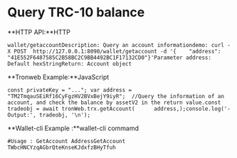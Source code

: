 # Query TRC-10 balance

**HTTP API:**HTTP

```text
wallet/getaccountDescription: Query an account information​demo: curl -X POST  http://127.0.0.1:8090/wallet/getaccount -d '{    "address": "41E552F6487585C2B58BC2C9BB4492BC1F17132CD0"}'Parameter address: Default hexStringReturn: Account object
```

**Tronweb Example:**JavaScript

```text
const privateKey = "..."; var address = "TM2TmqauSEiRf16CyFgzHV2BVxBejY9iyR";  //Query the information of an account, and check the balance by assetV2 in the return value.const tradeobj = await tronWeb.trx.getAccount(      address,);console.log('- Output:', tradeobj, '\n');
```

**Wallet-cli Example :**wallet-cli commamd

```text
#Usage : GetAccount AddressGetAccount TWbcHNCYzqAGbrQteKnseKJdxfzBHyTfuh
```

